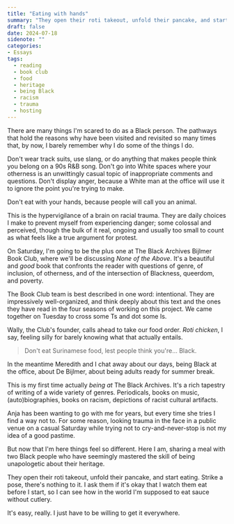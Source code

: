 ```yaml
---
title: "Eating with hands"
summary: "They open their roti takeout, unfold their pancake, and start eating. Strike a pose, there's nothing to it. I ask them if it's okay that I watch them eat before I start, so I can see how in the world I'm supposed to eat sauce without cutlery."
draft: false
date: 2024-07-18
sidenote: ""
categories:
- Essays
tags:
  - reading
  - book club
  - food
  - heritage
  - being Black
  - racism
  - trauma
  - hosting
---
```

There are many things I'm scared to do as a Black person. The pathways that hold the reasons why have been visited and revisited so many times that, by now, I barely remember why I do some of the things I do. 

Don't wear track suits, use slang, or do anything that makes people think you belong on a 90s R&B song. Don't go into White spaces where your otherness is an unwittingly casual topic of inappropriate comments and questions. Don't display anger, because a White man at the office will use it to ignore the point you're trying to make. 

Don't eat with your hands, because people will call you an animal. 

This is the hypervigilance of a brain on racial trauma. They are daily choices I make to prevent myself from experiencing danger; some colossal and perceived, though the bulk of it real, ongoing and usually too small to count as what feels like a true argument for protest. 

On Saturday, I'm going to be the plus one at The Black Archives Bijlmer Book Club, where we'll be discussing *None of the Above*. It's a beautiful and *good* book that confronts the reader with questions of genre, of inclusion, of otherness, and of the intersection of Blackness, queerdom, and poverty. 

The Book Club team is best described in one word: intentional. They are impressively well-organized, and think deeply about this text and the ones they have read in the four seasons of working on this project. We came together on Tuesday to cross some Ts and dot some Is. 

Wally, the Club's founder, calls ahead to take our food order. *Roti chicken*, I say, feeling silly for barely knowing what that actually entails. 

> Don't eat Surinamese food, lest people think you're... Black.

In the meantime Meredith and I chat away about our days, being Black at the office, about De Bijlmer, about being adults ready for summer break.

This is my first time actually *being at* The Black Archives. It's a rich tapestry of writing of a wide variety of genres. Periodicals, books on music, (auto)biographies, books on racism, depictions of racist cultural artifacts.

Anja has been wanting to go with me for years, but every time she tries I find a way not to. For some reason, looking trauma in the face in a public venue on a casual Saturday while trying not to cry-and-never-stop is not my idea of a good pastime. 

But now that I'm here things feel so different. Here I am, sharing a meal with two Black people who have seemingly mastered the skill of being unapologetic about their heritage. 

They open their roti takeout, unfold their pancake, and start eating. Strike a pose, there's nothing to it. I ask them if it's okay that I watch them eat before I start, so I can see how in the world I'm supposed to eat sauce without cutlery. 

It's easy, really. I just have to be willing to get it everywhere. 